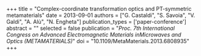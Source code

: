 +++
title = "Complex-coordinate transformation optics and PT-symmetric metamaterials"
date = 2013-09-01
authors = ["G. Castaldi", "S. Savoia", "V. Galdi", "A. Alù", "N. Engheta"]
publication_types = ['paper-conference']
abstract = ""
selected = false
publication = "*Proc. 7th International Congress on Advanced Electromagnetic Materials inMicrowaves and Optics (METAMATERIALS)*"
doi = "10.1109/MetaMaterials.2013.6808935"
+++

